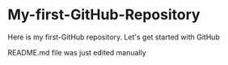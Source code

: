 # My-first-GitHub-Repository
Here is my first-GitHub repository. Let's get started with GitHub


README.md file was just edited manually

